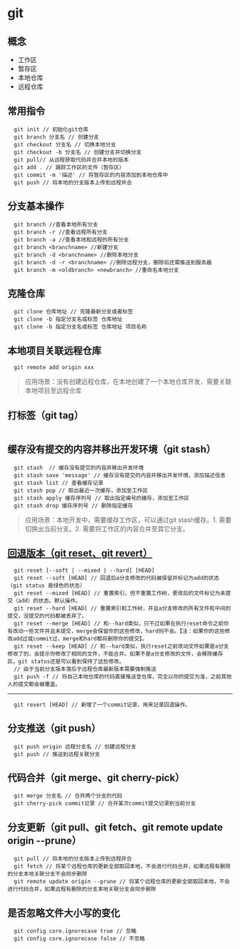 # git
## 概念
- 工作区
- 暂存区
- 本地仓库
- 远程仓库
## 常用指令
```
  git init // 初始化git仓库
  git branch 分支名 // 创建分支
  git checkout 分支名 // 切换本地分支
  git checkout -b 分支名 // 创建分支并切换分支 
  git pull// 从远程获取代码并合并本地的版本
  git add . // 跟踪工作区的文件（暂存区）
  git commit -m '描述' // 将暂存区的内容添加到本地仓库中
  git push // 将本地的分支版本上传到远程并合
```
## 分支基本操作
```
  git branch //查看本地所有分支 
  git branch -r //查看远程所有分支
  git branch -a //查看本地和远程的所有分支
  git branch <branchname> //新建分支
  git branch -d <branchname> //删除本地分支
  git branch -d -r <branchname> //删除远程分支，删除后还需推送到服务器
  git branch -m <oldbranch> <newbranch> //重命名本地分支
```
## 克隆仓库
```
  git clone 仓库地址 // 克隆最新分支或者标签
  git clone -b 指定分支名或标签 仓库地址
  git clone -b 指定分支名或标签 仓库地址 项目名称

```

## 本地项目关联远程仓库
```
  git remote add origin xxx
```
> 应用场景：没有创建远程仓库，在本地创建了一个本地仓库开发，需要关联本地项目至远程仓库
## 打标签（git tag）
```

```
## 缓存没有提交的内容并移出开发环境（git stash）
```
  git stash  // 缓存没有提交的内容并移出开发环境
  git stash save 'message' // 缓存没有提交的内容并移出开发环境，添加描述信息
  git stash list // 查看缓存记录
  git stash pop // 取出最近一次缓存，添加至工作区
  git stash apply 缓存序列号 // 取出指定编号的缓存，添加至工作区
  git stash drop 缓存序列号 // 删除指定缓存
```
> 应用场景：本地开发中，需要缓存工作区，可以通过git stash缓存。1. 需要切换出当前分支。2. 需要将工作区的内容合并至其它分支。
## [回退版本（git reset、git revert）](https://juejin.cn/post/6844903614767448072)
```
  git reset [--soft | --mixed | --hard] [HEAD] 
  git reset --soft [HEAD] // 回退后a分支修改的代码被保留并标记为add的状态（git status 是绿色的状态）
  git reset --mixed [HEAD] // 重置索引，但不重置工作树，更改后的文件标记为未提交（add）的状态。默认操作。
  git reset --hard [HEAD] // 重置索引和工作树，并且a分支修改的所有文件和中间的提交，没提交的代码都被丢弃了。
  git reset --merge [HEAD] // 和--hard类似，只不过如果在执行reset命令之前你有改动一些文件并且未提交，merge会保留你的这些修改，hard则不会。【注：如果你的这些修改add过或commit过，merge和hard都将删除你的提交】。
  git reset --keep [HEAD] // 和--hard类似，执行reset之前改动文件如果是a分支修改了的，会提示你修改了相同的文件，不能合并。如果不是a分支修改的文件，会移除缓存区。git status还是可以看到保持了这些修改。
  // 由于当前分支版本落后于远程仓库最新版本需要强制推送
  git push -f // 将自己本地仓库的代码直接推送至仓库，完全以你的提交为准，之前其他人的提交都会被覆盖。
```
---
```
  git revert [HEAD] // 新增了一个commit记录，用来记录回退操作。
```
## 分支推送（git push）
```
  git push origin 远程分支名 // 创建远程分支 
  git push // 推送到远程关联分支
```
## 代码合并（git merge、git cherry-pick）
```
  git merge 分支名 // 合并两个分支的代码
  git cherry-pick commit记录 // 合并某次commit提交记录到当前分支
```
## 分支更新（git pull、git fetch、git remote update origin --prune）
```
  git pull // 将本地的分支版本上传到远程并合
  git fetch // 将某个远程仓库的更新全部取回本地，不会进行代码合并，如果远程有删除的分支本地关联分支不会同步删除
  git remote update origin --prune // 将某个远程仓库的更新全部取回本地，不会进行代码合并，如果远程有删除的分支本地关联分支会同步删除
```
## 是否忽略文件大小写的变化
```
  git config core.ignorecase true // 忽略
  git config core.ignorecase false // 不忽略
```

